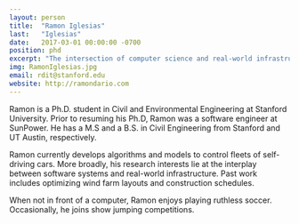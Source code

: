 ```yaml
---
layout: person
title:  "Ramon Iglesias"
last:   "Iglesias"
date:   2017-03-01 00:00:00 -0700
position: phd
excerpt: "The intersection of computer science and real-world infrastructure"
img: RamonIglesias.jpg
email: rdit@stanford.edu
website: http://ramondario.com
---
```


Ramon is a Ph.D. student in Civil and Environmental Engineering at Stanford University. Prior to resuming his Ph.D, Ramon was a software engineer at SunPower. He has a M.S and a B.S. in Civil Engineering from Stanford and UT Austin, respectively.

Ramon currently develops algorithms and models to control fleets of self-driving cars. More broadly, his research interests lie at the interplay between software systems and real-world infrastructure. Past work includes optimizing wind farm layouts and construction schedules.

When not in front of a computer, Ramon enjoys playing ruthless soccer. Occasionally, he joins show jumping competitions. 